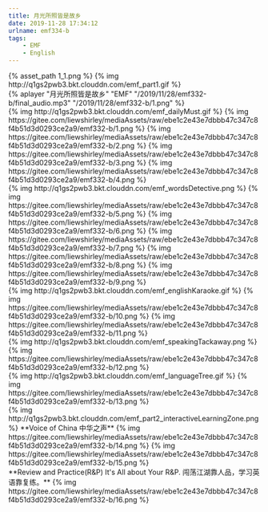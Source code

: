 ```yaml
---
title: 月光所照皆是故乡
date: 2019-11-28 17:34:12
urlname: emf334-b
tags:
    - EMF
    - English
---
```

 [//]: # (标题：Part1)
 <div> {% asset_path 1_1.png %}
 {% img http://q1gs2pwb3.bkt.clouddn.com/emf_part1.gif %}
 </div>
 <!-- more -->
 
 <div>
  {% aplayer "月光所照皆是故乡" "EMF" "/2019/11/28/emf332-b/final_audio.mp3"  "/2019/11/28/emf332-b/1.png" %}
  </div>
  
  [//]: # (每日麦斯特：Daily Must)
  </div>
  {% img http://q1gs2pwb3.bkt.clouddn.com/emf_dailyMust.gif %}
  {% img https://gitee.com/liewshirley/mediaAssets/raw/ebe1c2e43e7dbbb47c347c8f4b51d3d0293ce2a9/emf332-b/1.png %}
  {% img https://gitee.com/liewshirley/mediaAssets/raw/ebe1c2e43e7dbbb47c347c8f4b51d3d0293ce2a9/emf332-b/2.png %}
  {% img https://gitee.com/liewshirley/mediaAssets/raw/ebe1c2e43e7dbbb47c347c8f4b51d3d0293ce2a9/emf332-b/3.png %}
  {% img https://gitee.com/liewshirley/mediaAssets/raw/ebe1c2e43e7dbbb47c347c8f4b51d3d0293ce2a9/emf332-b/4.png %}
  </div>
  
  
  [//]: # (单词大侦探：Words Detective)
  <div>
  {% img http://q1gs2pwb3.bkt.clouddn.com/emf_wordsDetective.png %}
  {% img https://gitee.com/liewshirley/mediaAssets/raw/ebe1c2e43e7dbbb47c347c8f4b51d3d0293ce2a9/emf332-b/5.png %}
  {% img https://gitee.com/liewshirley/mediaAssets/raw/ebe1c2e43e7dbbb47c347c8f4b51d3d0293ce2a9/emf332-b/6.png %}
  {% img https://gitee.com/liewshirley/mediaAssets/raw/ebe1c2e43e7dbbb47c347c8f4b51d3d0293ce2a9/emf332-b/7.png %}
  {% img https://gitee.com/liewshirley/mediaAssets/raw/ebe1c2e43e7dbbb47c347c8f4b51d3d0293ce2a9/emf332-b/8.png %}
  {% img https://gitee.com/liewshirley/mediaAssets/raw/ebe1c2e43e7dbbb47c347c8f4b51d3d0293ce2a9/emf332-b/9.png %}
  </div>
  
  
  [//]: # (英语卡拉OK：English Karaoke)
  <div>
  {% img http://q1gs2pwb3.bkt.clouddn.com/emf_englishKaraoke.gif %}
  {% img https://gitee.com/liewshirley/mediaAssets/raw/ebe1c2e43e7dbbb47c347c8f4b51d3d0293ce2a9/emf332-b/10.png %}
  {% img https://gitee.com/liewshirley/mediaAssets/raw/ebe1c2e43e7dbbb47c347c8f4b51d3d0293ce2a9/emf332-b/11.png %}
  </div>
  
  
  [//]: # (口语打包盒：Speaking Takeaway)
  <div>
  {% img http://q1gs2pwb3.bkt.clouddn.com/emf_speakingTackaway.png %}
  {% img https://gitee.com/liewshirley/mediaAssets/raw/ebe1c2e43e7dbbb47c347c8f4b51d3d0293ce2a9/emf332-b/12.png %}
  </div>
  
  
  [//]: # (语言之树：Language Tree)
  <div>
  {% img http://q1gs2pwb3.bkt.clouddn.com/emf_languageTree.gif %}
  {% img https://gitee.com/liewshirley/mediaAssets/raw/ebe1c2e43e7dbbb47c347c8f4b51d3d0293ce2a9/emf332-b/13.png %}
  </div>
  
  
  [//]: # (标题：Part2 互动学习区)
  <div>
  {% img http://q1gs2pwb3.bkt.clouddn.com/emf_part2_interactiveLearningZone.png %}
  **Voice of China 中华之声**
  {% img https://gitee.com/liewshirley/mediaAssets/raw/ebe1c2e43e7dbbb47c347c8f4b51d3d0293ce2a9/emf332-b/14.png %}
  {% img https://gitee.com/liewshirley/mediaAssets/raw/ebe1c2e43e7dbbb47c347c8f4b51d3d0293ce2a9/emf332-b/15.png %}
  </div>
  
  
  
  <div>
  **Review and Practice(R&P)
  It's All about Your R&P. 闯荡江湖靠人品，学习英语靠复练。**
  {% img https://gitee.com/liewshirley/mediaAssets/raw/ebe1c2e43e7dbbb47c347c8f4b51d3d0293ce2a9/emf332-b/16.png %}
  </div>
  
